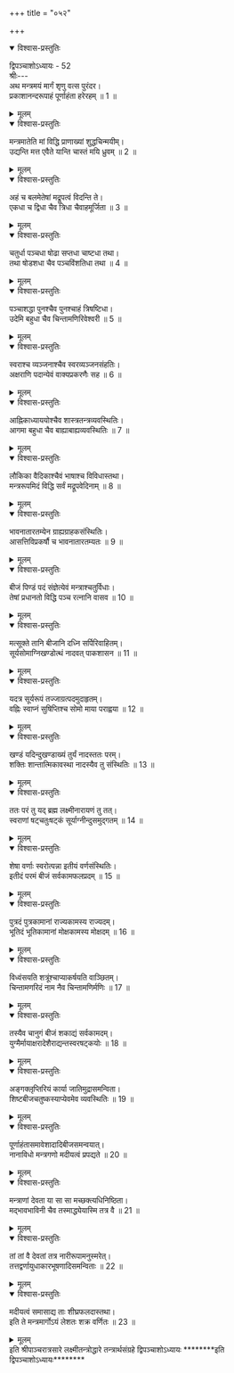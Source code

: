 +++
title = "०५२"

+++

<details open><summary>विश्वास-प्रस्तुतिः</summary>

द्विपञ्चाशोऽध्यायः - 52  
श्रीः---  
अथ मन्त्रमयं मार्गं शृणु वत्स पुरंदर।  
प्रकाशानन्दरूपाहं पूर्णाहंता हरेरहम् ॥ 1 ॥
</details>

<details><summary>मूलम्</summary>

द्विपञ्चाशोऽध्यायः - 52  
श्रीः---  
अथ मन्त्रमयं मार्गं शृणु वत्स पुरंदर।  
प्रकाशानन्दरूपाहं पूर्णाहंता हरेरहम् ॥ 1 ॥
</details>

<details open><summary>विश्वास-प्रस्तुतिः</summary>

मन्त्रमातेति मां विद्धि प्राणाख्यां शुद्धचिन्मयीम्।  
उद्यन्ति मत्त एवैते यान्ति चास्तं मयि ध्रुवम् ॥ 2 ॥
</details>

<details><summary>मूलम्</summary>

मन्त्रमातेति मां विद्धि प्राणाख्यां शुद्धचिन्मयीम्।  
उद्यन्ति मत्त एवैते यान्ति चास्तं मयि ध्रुवम् ॥ 2 ॥
</details>

<details open><summary>विश्वास-प्रस्तुतिः</summary>

अहं च बलमेतेषां मद्रूपत्वं विदन्ति ते।  
एकधा च द्विधा चैव त्रिधा चैवाहमूर्जिता ॥ 3 ॥
</details>

<details><summary>मूलम्</summary>

अहं च बलमेतेषां मद्रूपत्वं विदन्ति ते।  
एकधा च द्विधा चैव त्रिधा चैवाहमूर्जिता ॥ 3 ॥
</details>

<details open><summary>विश्वास-प्रस्तुतिः</summary>

चतुर्धा पञ्चधा षोढा सप्तधा चाष्टधा तथा।  
तथा षोडशधा चैव पञ्चविंशतिधा तथा ॥ 4 ॥
</details>

<details><summary>मूलम्</summary>

चतुर्धा पञ्चधा षोढा सप्तधा चाष्टधा तथा।  
तथा षोडशधा चैव पञ्चविंशतिधा तथा ॥ 4 ॥
</details>

<details open><summary>विश्वास-प्रस्तुतिः</summary>

पञ्चाशद्धा पुनश्चैव पुनश्चाहं त्रिषष्टिधा।  
उदेमि बहुधा चैव चिन्तामणिरिवेश्वरी ॥ 5 ॥
</details>

<details><summary>मूलम्</summary>

पञ्चाशद्धा पुनश्चैव पुनश्चाहं त्रिषष्टिधा।  
उदेमि बहुधा चैव चिन्तामणिरिवेश्वरी ॥ 5 ॥
</details>

<details open><summary>विश्वास-प्रस्तुतिः</summary>

स्वराश्च व्यञ्जनाश्चैव स्वरव्यञ्जनसंहतिः।  
अक्षराणि पदान्येवं वाक्यप्रकरणैः सह ॥ 6 ॥
</details>

<details><summary>मूलम्</summary>

स्वराश्च व्यञ्जनाश्चैव स्वरव्यञ्जनसंहतिः।  
अक्षराणि पदान्येवं वाक्यप्रकरणैः सह ॥ 6 ॥
</details>

<details open><summary>विश्वास-प्रस्तुतिः</summary>

आह्निकाध्याययोश्चैव शास्त्रतन्त्रव्यवस्थितिः।  
आगमा बहुधा चैव बाह्याबाह्यव्यवस्थितिः ॥ 7 ॥
</details>

<details><summary>मूलम्</summary>

आह्निकाध्याययोश्चैव शास्त्रतन्त्रव्यवस्थितिः।  
आगमा बहुधा चैव बाह्याबाह्यव्यवस्थितिः ॥ 7 ॥
</details>

<details open><summary>विश्वास-प्रस्तुतिः</summary>

लौकिका वैदिकाश्चैवं भाषाश्च विविधास्तथा।  
मन्त्ररूपमिदं विद्धि सर्वं मद्रूपवेदिनाम् ॥ 8 ॥
</details>

<details><summary>मूलम्</summary>

लौकिका वैदिकाश्चैवं भाषाश्च विविधास्तथा।  
मन्त्ररूपमिदं विद्धि सर्वं मद्रूपवेदिनाम् ॥ 8 ॥
</details>

<details open><summary>विश्वास-प्रस्तुतिः</summary>

भावनातारतम्येन ग्राह्यग्राहकसंस्थितिः।  
आसत्तिविप्रकर्षौ च भावनातारतम्यतः ॥ 9 ॥
</details>

<details><summary>मूलम्</summary>

भावनातारतम्येन ग्राह्यग्राहकसंस्थितिः।  
आसत्तिविप्रकर्षौ च भावनातारतम्यतः ॥ 9 ॥
</details>

<details open><summary>विश्वास-प्रस्तुतिः</summary>

बीजं पिण्डं पदं संज्ञेत्येवं मन्त्राश्चतुर्विधाः।  
तेषां प्रधानतो विद्धि पञ्च रत्नानि वासव ॥ 10 ॥
</details>

<details><summary>मूलम्</summary>

बीजं पिण्डं पदं संज्ञेत्येवं मन्त्राश्चतुर्विधाः।  
तेषां प्रधानतो विद्धि पञ्च रत्नानि वासव ॥ 10 ॥
</details>

<details open><summary>विश्वास-प्रस्तुतिः</summary>

मत्सूक्ते तानि बीजानि दध्नि सर्पिरिवाहितम्।  
सूर्यसोमाग्निखण्डोत्थं नादवत् पाकशासन ॥ 11 ॥
</details>

<details><summary>मूलम्</summary>

मत्सूक्ते तानि बीजानि दध्नि सर्पिरिवाहितम्।  
सूर्यसोमाग्निखण्डोत्थं नादवत् पाकशासन ॥ 11 ॥
</details>

<details open><summary>विश्वास-प्रस्तुतिः</summary>

यदत्र सूर्यरूपं तज्जाग्रत्पदमुदाहृतम्।  
वह्निः स्वाप्नं सुषिप्तिश्च सोमो माया पराह्वया ॥ 12 ॥
</details>

<details><summary>मूलम्</summary>

यदत्र सूर्यरूपं तज्जाग्रत्पदमुदाहृतम्।  
वह्निः स्वाप्नं सुषिप्तिश्च सोमो माया पराह्वया ॥ 12 ॥
</details>

<details open><summary>विश्वास-प्रस्तुतिः</summary>

खण्डं यदिन्दुखण्डाख्यं तुर्यं नादस्ततः परम्।  
शक्तिः शान्तात्मिकावस्था नादस्यैव तु संस्थितिः ॥ 13 ॥
</details>

<details><summary>मूलम्</summary>

खण्डं यदिन्दुखण्डाख्यं तुर्यं नादस्ततः परम्।  
शक्तिः शान्तात्मिकावस्था नादस्यैव तु संस्थितिः ॥ 13 ॥
</details>

<details open><summary>विश्वास-प्रस्तुतिः</summary>

ततः परं तु यद्‌ ब्रह्म लक्ष्मीनारायणं तु तत्।  
स्वराणां षट्‌चतुःषट्‌कं सूर्याग्नीन्दुसमुद्गतम् ॥ 14 ॥
</details>

<details><summary>मूलम्</summary>

ततः परं तु यद्‌ ब्रह्म लक्ष्मीनारायणं तु तत्।  
स्वराणां षट्‌चतुःषट्‌कं सूर्याग्नीन्दुसमुद्गतम् ॥ 14 ॥
</details>

<details open><summary>विश्वास-प्रस्तुतिः</summary>

शेषा वर्णाः स्वरोत्पन्ना इतीयं वर्णसंस्थितिः।  
इतीदं परमं बीजं सर्वकामफलप्रदम् ॥ 15 ॥
</details>

<details><summary>मूलम्</summary>

शेषा वर्णाः स्वरोत्पन्ना इतीयं वर्णसंस्थितिः।  
इतीदं परमं बीजं सर्वकामफलप्रदम् ॥ 15 ॥
</details>

<details open><summary>विश्वास-प्रस्तुतिः</summary>

पुत्रदं पुत्रकामानां राज्यकामस्य राज्यदम्।  
भूतिदं भूतिकामानां मोक्षकामस्य मोक्षदम् ॥ 16 ॥
</details>

<details><summary>मूलम्</summary>

पुत्रदं पुत्रकामानां राज्यकामस्य राज्यदम्।  
भूतिदं भूतिकामानां मोक्षकामस्य मोक्षदम् ॥ 16 ॥
</details>

<details open><summary>विश्वास-प्रस्तुतिः</summary>

विध्वंसयति शत्रूंश्चाप्याकर्षयति वाञ्छितम्।  
चिन्तामणरिदं नाम नैव चिन्तामणिर्मणिः ॥ 17 ॥
</details>

<details><summary>मूलम्</summary>

विध्वंसयति शत्रूंश्चाप्याकर्षयति वाञ्छितम्।  
चिन्तामणरिदं नाम नैव चिन्तामणिर्मणिः ॥ 17 ॥
</details>

<details open><summary>विश्वास-प्रस्तुतिः</summary>

तस्यैव चानुगं बीजं शकाद्यं सर्वकामदम्।  
युग्मैर्मायाक्षरादेशैराद्यन्तस्वरषट्‌कयोः ॥ 18 ॥
</details>

<details><summary>मूलम्</summary>

तस्यैव चानुगं बीजं शकाद्यं सर्वकामदम्।  
युग्मैर्मायाक्षरादेशैराद्यन्तस्वरषट्‌कयोः ॥ 18 ॥
</details>

<details open><summary>विश्वास-प्रस्तुतिः</summary>

अङ्गक्लृप्तिरियं कार्या जातिमुद्रासमन्विता।  
शिष्टबीजचतुष्कस्याप्येवमेव व्यवस्थितिः ॥ 19 ॥
</details>

<details><summary>मूलम्</summary>

अङ्गक्लृप्तिरियं कार्या जातिमुद्रासमन्विता।  
शिष्टबीजचतुष्कस्याप्येवमेव व्यवस्थितिः ॥ 19 ॥
</details>

<details open><summary>विश्वास-प्रस्तुतिः</summary>

पूर्णाहंतासमावेशादादिबीजसमन्वयात्।  
नानाविधो मन्त्रगणो मदीयत्वं प्रपद्यते ॥ 20 ॥
</details>

<details><summary>मूलम्</summary>

पूर्णाहंतासमावेशादादिबीजसमन्वयात्।  
नानाविधो मन्त्रगणो मदीयत्वं प्रपद्यते ॥ 20 ॥
</details>

<details open><summary>विश्वास-प्रस्तुतिः</summary>

मन्त्राणां देवता या सा सा मच्छक्त्यधिनिष्ठिता।  
मद्भावभाविनी चैव तस्माद्ध्येयास्मि तत्र वै ॥ 21 ॥
</details>

<details><summary>मूलम्</summary>

मन्त्राणां देवता या सा सा मच्छक्त्यधिनिष्ठिता।  
मद्भावभाविनी चैव तस्माद्ध्येयास्मि तत्र वै ॥ 21 ॥
</details>

<details open><summary>विश्वास-प्रस्तुतिः</summary>

तां तां वै देवतां तत्र नारीरूपामनुस्मरेत्।  
तत्तद्वर्णायुधाकारभूषणादिसमन्विताः ॥ 22 ॥
</details>

<details><summary>मूलम्</summary>

तां तां वै देवतां तत्र नारीरूपामनुस्मरेत्।  
तत्तद्वर्णायुधाकारभूषणादिसमन्विताः ॥ 22 ॥
</details>

<details open><summary>विश्वास-प्रस्तुतिः</summary>

मदीयत्वं समासाद्य ताः शीघ्रफलदास्तथा।  
इति ते मन्त्रमार्गोऽयं लेशतः शक्र वर्णितः ॥ 23 ॥
</details>

<details><summary>मूलम्</summary>

मदीयत्वं समासाद्य ताः शीघ्रफलदास्तथा।  
इति ते मन्त्रमार्गोऽयं लेशतः शक्र वर्णितः ॥ 23 ॥
</details>
इति श्रीपाञ्चरात्रसारे लक्ष्मीतन्त्रोद्धारे तन्त्रार्थसंग्रहे द्विपञ्चाशोऽध्यायः  
********इति द्विपञ्चाशोऽध्यायः********